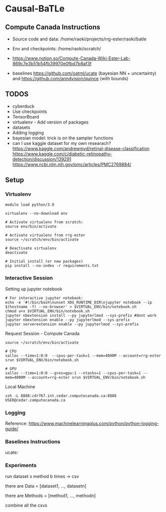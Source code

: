 # Causal-BaTLe


## Compute Canada Instructions

* Source code and data: /home/raoki/projects/rrg-ester/raoki/batle

* Env and checkpoints: /home/raoki/scratch/
* https://www.notion.so/Compute-Canada-Wiki-Ester-Lab-869c7e3b51b54fb39970e0fbd7b8af3f 
* baselines https://github.com/oatml/ucate (bayesian NN + uncertainty) and https://github.com/anndvision/quince (with bounds)


## TODOS
* cyberduck
* Use checkpoints
* TensorBoard
* virtualenv - Add version of packages 
* datasets
* Adding logging
* bayesian model: trick is on the sampler functions
* can I use kaggle dataset for my own researach? 
https://www.kaggle.com/andrewmvd/retinal-disease-classification
  https://www.kaggle.com/c/diabetic-retinopathy-detection/discussion/139291
  https://www.ncbi.nlm.nih.gov/pmc/articles/PMC2769884/

## Setup

### Virtualenv 

```commandline
module load python/3.9

virtualenv --no-download env

# Activate virtualenv from scratch:
source env/bin/activate

# Activate virtualenv from rrg-ester
source ~/scratch/env/bin/activate

# Deactivate virtualenv 
deactivate

# Initial install (or new packages)
pip install --no-index -r requirements.txt
```

### Interactive Session

Setting up jupyter notebook
```commandline
# For interactive jupyter notebook:
echo -e '#!/bin/bash\nunset XDG_RUNTIME_DIR\njupyter notebook --ip $(hostname -f) --no-browser' > $VIRTUAL_ENV/bin/notebook.sh
chmod u+x $VIRTUAL_ENV/bin/notebook.sh
jupyter nbextension install --py jupyterlmod --sys-prefix #dont work
jupyter nbextension enable --py jupyterlmod --sys-prefix
jupyter serverextension enable --py jupyterlmod --sys-prefix
```

Request Session - Compute Canada
```commandline
source ~/scratch/env/bin/activate

# CPU
salloc --time=1:0:0  --cpus-per-task=1 --mem=4000M --account=rrg-ester srun $VIRTUAL_ENV/bin/notebook.sh

# GPU
salloc --time=1:0:0 --gres=gpu:1 --ntasks=1 --cpus-per-task=1 --mem=4000M --account=rrg-ester srun $VIRTUAL_ENV/bin/notebook.sh
```

Local Machine
```commandline
ssh -L 8888:cdr767.int.cedar.computecanada.ca:8888 USER@cedar.computecanada.ca
```


### Logging 

Reference: 
https://www.machinelearningplus.com/python/python-logging-guide/


### Baselines Instructions

ucate: 

### Experiments 

run dataset x method b times -> csv

there are Data = [dataset1, ..., datasetn]

there are Methods = [method1, ..., methodn]

combine all the csvs
